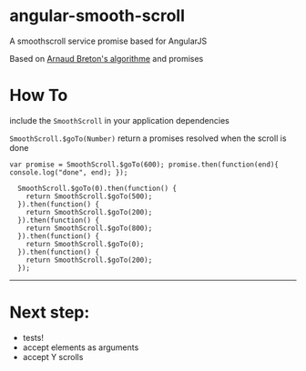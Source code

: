 angular-smooth-scroll
=====================

A smoothscroll service promise based for AngularJS

Based on [Arnaud Breton's algorithme](https://github.com/arnaudbreton/angular-smoothscroll) and promises

How To
======

include the ```SmoothScroll``` in your application dependencies

```SmoothScroll.$goTo(Number)``` return a promises resolved when the scroll is done

``
  var promise = SmoothScroll.$goTo(600);
  promise.then(function(end){
    console.log("done", end);
  });
``

```
  SmoothScroll.$goTo(0).then(function() {
    return SmoothScroll.$goTo(500);
  }).then(function() {
    return SmoothScroll.$goTo(200);
  }).then(function() {
    return SmoothScroll.$goTo(800);
  }).then(function() {
    return SmoothScroll.$goTo(0);
  }).then(function() {
    return SmoothScroll.$goTo(200);
  });
```
---------

Next step:
=======
* tests!
* accept elements as arguments
* accept Y scrolls
